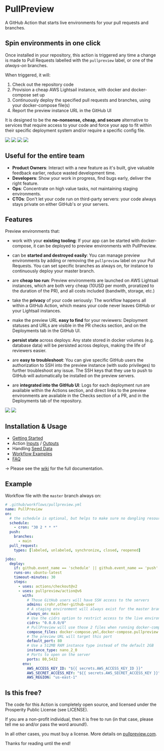 # PullPreview

A GitHub Action that starts live environments for your pull requests and branches.

## Spin environments in one click

Once installed in your repository, this action is triggered any time a change
is made to Pull Requests labelled with the `pullpreview` label, or one of the
_always-on_ branches.

When triggered, it will:

1. Check out the repository code
2. Provision a cheap AWS Lightsail instance, with docker and docker-compose set up
3. Continuously deploy the specified pull requests and branches, using your docker-compose file(s)
4. Report the preview instance URL in the GitHub UI

It is designed to be the **no-nonsense, cheap, and secure** alternative to
services that require access to your code and force your app to fit within
their specific deployment system and/or require a specific config file.

<img src="img/2-add-label.png">
<img src="img/3-deploy-starts.png">
<img src="img/5-view-deployment.png">
<img src="img/6-deploy-next-commit-pending.png">

## Useful for the entire team

- **Product Owners**: Interact with a new feature as it's built, give valuable feedback earlier, reduce wasted development time.
- **Developers**: Show your work in progress, find bugs early, deliver the right feature.
- **Ops**: Concentrate on high value tasks, not maintaining staging environments.
- **CTOs**: Don't let your code run on third-party servers: your code always stays private on either GitHub's or your servers.

## Features

Preview environments that:

- work with your **existing tooling**: If your app can be started with
  docker-compose, it can be deployed to preview environments with PullPreview.

- can be **started and destroyed easily**: You can manage preview environments
  by adding or removing the `pullpreview` label on your Pull Requests. You can
  set specific branches as always on, for instance to continuously deploy your
  master branch.

- are **cheap too run**: Preview environments are launched on AWS Lightsail
  instances, which are both very cheap (10USD per month, proratized to the
  duration of the PR), and all costs included (bandwith, storage, etc.)

- take the **privacy** of your code seriously: The workflow happens all within
  a GitHub Action, which means your code never leaves GitHub or your Lightsail
  instances.

- make the preview URL **easy to find** for your reviewers: Deployment statuses
  and URLs are visible in the PR checks section, and on the Deployments tab in
  the GitHub UI.

- **persist state** across deploys: Any state stored in docker volumes (e.g.
  database data) will be persisted across deploys, making the life of reviewers
  easier.

- are **easy to troubleshoot**: You can give specific GitHub users the
  authorization to SSH into the preview instance (with sudo privileges) to
  further troubleshoot any issue. The SSH keys that they use to push to GitHub
  will automatically be installed on the preview servers.

- are **integrated into the GitHub UI**: Logs for each deployment run are
  available within the Actions section, and direct links to the preview
  environments are available in the Checks section of a PR, and in the
  Deployments tab of the repository.

<img src="img/4-view-logs.png" />
<img src="img/8-list-deployments.png" />

## Installation & Usage

- [Getting Started](https://github.com/pullpreview/action/wiki/Getting-Started)
- Action [Inputs](https://github.com/pullpreview/action/wiki/Inputs) / [Outputs](https://github.com/pullpreview/action/wiki/Outputs)
- Handling [Seed Data](https://github.com/pullpreview/action/wiki/Seed-Data)
- [Workflow Examples](https://github.com/pullpreview/action/wiki/Workflow-Examples)
- [FAQ](https://github.com/pullpreview/action/wiki/FAQ)

&rarr; Please see the [wiki](https://github.com/pullpreview/action/wiki) for the full documentation.

## Example

Workflow file with the `master` branch always on:

```yaml
# .github/workflows/pullpreview.yml
name: PullPreview
on:
  # the schedule is optional, but helps to make sure no dangling resources are left when GitHub Action does not behave properly
  schedule:
    - cron: "30 2 * * *"
  push:
    branches:
      - main
  pull_request:
    types: [labeled, unlabeled, synchronize, closed, reopened]

jobs:
  deploy:
    if: github.event_name == 'schedule' || github.event_name == 'push' || github.event.label.name == 'pullpreview' || contains(github.event.pull_request.labels.*.name, 'pullpreview')
    runs-on: ubuntu-latest
    timeout-minutes: 30
    steps:
      - uses: actions/checkout@v2
      - uses: pullpreview/action@v6
        with:
          # Those GitHub users will have SSH access to the servers
          admins: crohr,other-github-user
          # A staging environment will always exist for the master branch
          always_on: main
          # Use the cidrs option to restrict access to the live environments to specific IP ranges
          cidrs: "0.0.0.0/0"
          # PullPreview will use those 2 files when running docker-compose up
          compose_files: docker-compose.yml,docker-compose.pullpreview.yml
          # The preview URL will target this port
          default_port: 80
          # Use a 512MB RAM instance type instead of the default 2GB
          instance_type: nano_2_0
          # Ports to open on the server
          ports: 80,5432
        env:
          AWS_ACCESS_KEY_ID: "${{ secrets.AWS_ACCESS_KEY_ID }}"
          AWS_SECRET_ACCESS_KEY: "${{ secrets.AWS_SECRET_ACCESS_KEY }}"
          AWS_REGION: "us-east-1"
```

## Is this free?

The code for this Action is completely open source, and licensed under the
Prosperity Public License (see LICENSE).

If you are a non-profit individual, then it is free to run (in that case, please tell me
so and/or pass the word around!).

In all other cases, you must buy a license. More details on [pullpreview.com](https://pullpreview.com).

Thanks for reading until the end!
